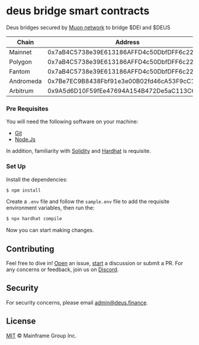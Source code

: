 # deus bridge smart contracts

Deus bridges secured by [Muon network](https://muon.net) to bridge $DEI and $DEUS

Chain | Address
-|-
Mainnet | 0x7aB4C5738e39E613186AFFD4c50DbfDFF6c22065
Polygon | 0x7aB4C5738e39E613186AFFD4c50DbfDFF6c22065
Fantom | 0x7aB4C5738e39E613186AFFD4c50DbfDFF6c22065
Andromeda | 0x7Be7EC9B8438Fbf91e3e00B02fd46cA53F9cC144
Arbitrum | 0x9A5d6D10F59fEe47694A154B472De5aC113C6C08

### Pre Requisites

You will need the following software on your machine:

- [Git](https://git-scm.com/downloads)
- [Node.Js](https://nodejs.org/en/download/)

In addition, familiarity with [Solidity](https://soliditylang.org/) and [Hardhat](https://hardhat.org) is requisite.

### Set Up

Install the dependencies:

```bash
$ npm install
```

Create a `.env` file and follow the `sample.env` file to add the requisite environment variables, then run the:

```bash
$ npx hardhat compile
```

Now you can start making changes.

## Contributing

Feel free to dive in! [Open](https://github.com/deusfinance/bridge-contracts/issues/new) an issue,
[start](https://github.com/deusfinance/bridge-contracts/discussions/new) a discussion or submit a PR. For any concerns or
feedback, join us on [Discord](https://discord.gg/NWfzTqeV).

## Security

For security concerns, please email [admin@deus.finance](mailto:admin@deus.finance).

## License

[MIT](./LICENSE.md) © Mainframe Group Inc.


